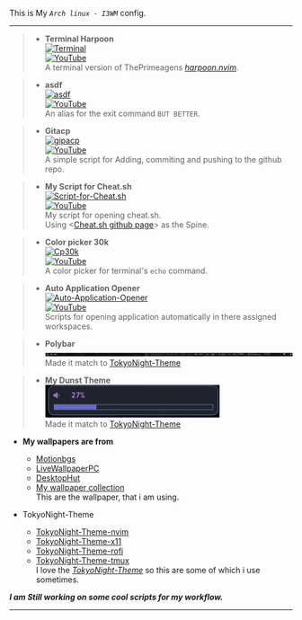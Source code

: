 This is My _`Arch linux - I3WM`_ config.

---

> * **Terminal Harpoon**  
[![Terminal](http://i.ytimg.com/vi/XA9zofHMY6M/hqdefault.jpg)](https://www.youtube.com/watch?v=XA9zofHMY6M)  
[![YouTube](https://img.shields.io/badge/YouTube-Watch-red?logo=youtube)](https://www.youtube.com/watch?v=XA9zofHMY6M)  
> A terminal version of ThePrimeagens *[harpoon.nvim](https://github.com/ThePrimeagen/harpoon)*.  

> * **asdf**  
[![asdf](http://i.ytimg.com/vi/u_j7LdT4ajQ/hqdefault.jpg)](https://www.youtube.com/watch?v=u_j7LdT4ajQ)  
[![YouTube](https://img.shields.io/badge/YouTube-Watch-red?logo=youtube)](https://www.youtube.com/watch?v=u_j7LdT4ajQ)  
> An alias for the exit command `BUT BETTER`.  

> * **Gitacp**  
[![gipacp](http://i.ytimg.com/vi/SPqnFwzqfgQ/hqdefault.jpg)](https://www.youtube.com/watch?v=SPqnFwzqfgQ)  
[![YouTube](https://img.shields.io/badge/YouTube-Watch-red?logo=youtube)](https://www.youtube.com/watch?v=SPqnFwzqfgQ)  
> A simple script for Adding, commiting and pushing to the github repo.  

> * **My Script for Cheat.sh**  
[![Script-for-Cheat.sh](http://i.ytimg.com/vi/GZVUQq0h_to/hqdefault.jpg)](https://www.youtube.com/watch?v=GZVUQq0h_to)  
[![YouTube](https://img.shields.io/badge/YouTube-Watch-red?logo=youtube)](https://www.youtube.com/watch?v=GZVUQq0h_to)  
> My script for opening cheat.sh.  
> Using <[Cheat.sh github page](https://github.com/chubin/cheat.sh)> as the Spine.  

> * **Color picker 30k**  
[![Cp30k](http://i.ytimg.com/vi/D9gJ1LV35Uk/hqdefault.jpg)](https://www.youtube.com/watch?v=D9gJ1LV35Uk)  
[![YouTube](https://img.shields.io/badge/YouTube-Watch-red?logo=youtube)](https://www.youtube.com/watch?v=D9gJ1LV35Uk)  
> A color picker for terminal's `echo` command.  

> * **Auto Application Opener**  
[![Auto-Application-Opener](http://i.ytimg.com/vi/AHOO84hKNB8/hqdefault.jpg)](https://www.youtube.com/watch?v=AHOO84hKNB8)  
[![YouTube](https://img.shields.io/badge/YouTube-Watch-red?logo=youtube)](https://www.youtube.com/watch?v=AHOO84hKNB8)  
> Scripts for opening application automatically in there assigned workspaces.  

> * **Polybar**  
![Polybar](https://raw.githubusercontent.com/Crimson-Genesis/arch-config/main/assets/img/polybar.png)  
> Made it match to [TokyoNight-Theme](https://tokyonight.dev/)  

> * **My Dunst Theme**  
![Dunst-Theme](https://raw.githubusercontent.com/Crimson-Genesis/arch-config/main/assets/img/dunst.png)  
> Made it match to [TokyoNight-Theme](https://tokyonight.dev/)  

* **My wallpapers are from**  
    * [Motionbgs](https://motionbgs.com/tag:anime/)  
    * [LiveWallpaperPC](https://livewallpaperpc.com/the-street-sees-fireworks-live-wallpaper/)  
    * [DesktopHut](https://www.desktophut.com/category/anime-live-wallpapers)  
    * [My wallpaper collection](https://github.com/Crimson-Genesis/wallpaper)  
This are the wallpaper, that i am using.  

* TokyoNight-Theme  
    * [TokyoNight-Theme-nvim](https://github.com/folke/tokyonight.nvim)  
    * [TokyoNight-Theme-x11](https://www.vinstartheme.com/tokyo-night-theme-for-windows-11/)  
    * [TokyoNight-Theme-rofi](https://github.com/w8ste/Tokyonight-rofi-theme)  
    * [TokyoNight-Theme-tmux](https://github.com/janoamaral/tokyo-night-tmux)  
I love the *[TokyoNight-Theme](https://tokyonight.dev/)* so this are some of which i use sometimes.  

***I am Still working on some cool scripts for my workflow.***

---

